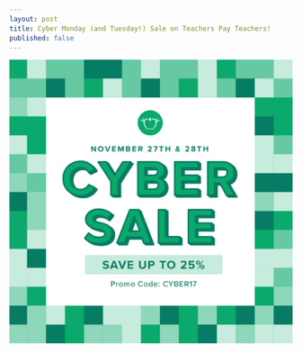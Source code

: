 ```yaml
---
layout: post
title: Cyber Monday (and Tuesday!) Sale on Teachers Pay Teachers!
published: false
---
```

![Cyber Monday (and Tuesday!) Sale on Teachers Pay Teachers!](/images/cyber17.jpg "Cyber Monday (and Tuesday!) Sale on Teachers Pay Teachers!")
